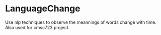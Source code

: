 # LanguageChange
Use nlp techniques to observe the meannings of words change with time. Also used for cmsc723 project.
